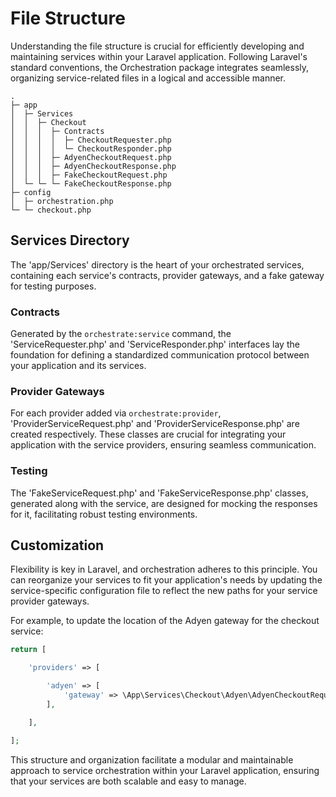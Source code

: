 # File Structure
Understanding the file structure is crucial for efficiently developing and maintaining services within your Laravel application. Following Laravel's standard conventions, the Orchestration package integrates seamlessly, organizing service-related files in a logical and accessible manner.
```
.
├─ app
│  ├─ Services
│  │  ├─ Checkout
│  │  │  ├─ Contracts
│  │  │  │  ├─ CheckoutRequester.php
│  │  │  │  └─ CheckoutResponder.php
│  │  │  ├─ AdyenCheckoutRequest.php
│  │  │  ├─ AdyenCheckoutResponse.php
│  │  │  ├─ FakeCheckoutRequest.php
│  └─ └─ └─ FakeCheckoutResponse.php
├─ config
│  ├─ orchestration.php
└─ └─ checkout.php
```

## Services Directory
The 'app/Services' directory is the heart of your orchestrated services, containing each service's contracts, provider gateways, and a fake gateway for testing purposes.

### Contracts
Generated by the `orchestrate:service` command, the 'ServiceRequester.php' and 'ServiceResponder.php' interfaces lay the foundation for defining a standardized communication protocol between your application and its services.

### Provider Gateways
For each provider added via `orchestrate:provider`, 'ProviderServiceRequest.php' and 'ProviderServiceResponse.php' are created respectively. These classes are crucial for integrating your application with the service providers, ensuring seamless communication.

### Testing
The 'FakeServiceRequest.php' and 'FakeServiceResponse.php' classes, generated along with the service, are designed for mocking the responses for it, facilitating robust testing environments.

## Customization
Flexibility is key in Laravel, and orchestration adheres to this principle. You can reorganize your services to fit your application's needs by updating the service-specific configuration file to reflect the new paths for your service provider gateways.

For example, to update the location of the Adyen gateway for the checkout service:
```php
return [

    'providers' => [

        'adyen' => [
            'gateway' => \App\Services\Checkout\Adyen\AdyenCheckoutRequest::class,
        ],

    ],

];

```
This structure and organization facilitate a modular and maintainable approach to service orchestration within your Laravel application, ensuring that your services are both scalable and easy to manage.
